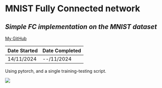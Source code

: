 # MNIST Fully Connected network
## _Simple FC implementation on the MNIST dataset_
[My GitHub](https://github.com/andrew-data-git)


| Date Started | Date Completed |
| ------ | ------ |
| 14/11/2024 | --/11/2024 |

Using pytorch, and a single training-testing script.

![](https://github.com/andrew-data-git/repo/blob/main/demo.gif)

